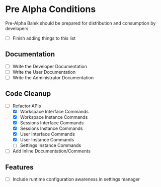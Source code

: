 # Pre Alpha Conditions
Pre-Alpha Balek should be prepared for distribution and consumption by developers
- [ ] Finish adding things to this list  
## Documentation
- [ ] Write the Developer Documentation
- [ ] Write the User Documentation
- [ ] Write the Administrator Documentation

## Code Cleanup
- [ ] Refactor APIs
  - [x] Workspace Interface Commands
  - [x] Workspace Instance Commands
  - [x] Sessions Interface Commands
  - [x] Sessions Instance Commands
  - [x] User Interface Commands
  - [x] User Instance Commands
  - [ ] Settings Instance Commands
- [ ] Add Inline Documentation/Comments

## Features
- [ ] Include runtime configuration awareness in settings manager
